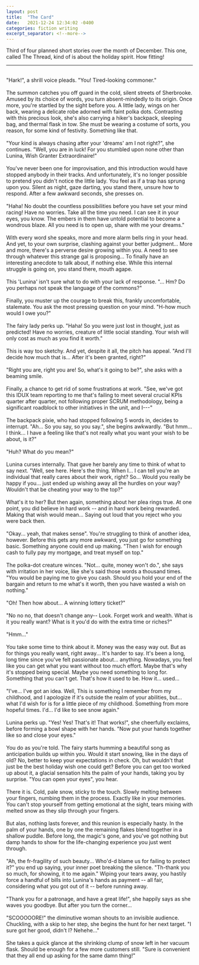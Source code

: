 ```yaml
---
layout: post
title:  "The Card"
date:   2021-12-24 12:34:02 -0400
categories: fiction writing
excerpt_separator: <!--more-->
---
```


Third of four planned short stories over the month of December. This one, called The Thread, kind of is about the holiday spirit. How fitting!

<!--more-->

- - -
<br>
"Hark!", a shrill voice pleads. "You! Tired-looking commoner."<br>
<br>
The summon catches you off guard in the cold, silent streets of Sherbrooke. Amused by its choice of words, you turn absent-mindedly to its origin. Once more, you're startled by the sight before you. A little lady, wings on her back, wearing a delicate robe adorned with faint polka dots. Contrasting with this precious look, she's also carrying a hiker's backpack, sleeping bag, and thermal flask in tow. She must be wearing a costume of sorts, you reason, for some kind of festivity. Something like that.<br>
<br>
"Your kind is always chasing after your 'dreams' am I not right?", she continues. "Well, you are in luck! For you stumbled upon none other than Lunina, Wish Granter Extraordinaire!"<br>
<br>
You've never been one for improvisation, and this introduction would have stopped anybody in their tracks. And unfortunately, it's no longer possible to pretend you didn't notice the little lady. You feel as if a trap has sprung upon you. Silent as night, gaze darting, you stand there, unsure how to respond. After a few awkward seconds, she presses on.<br>
<br>
"Haha! No doubt the countless possibilities before you have set your mind racing! Have no worries. Take all the time you need. I can see it in your eyes, you know. The embers in them have untold potential to become a wondrous blaze. All you need is to open up, share with me your dreams."<br>
<br>
With every word she speaks, more and more alarm bells ring in your head. And yet, to your own surprise, clashing against your better judgment... More and more, there's a perverse desire growing within you. A need to see through whatever this strange gal is proposing... To finally have an interesting anecdote to talk about, if nothing else. While this internal struggle is going on, you stand there, mouth agape.<br>
<br>
This 'Lunina' isn't sure what to do with your lack of response. "... Hm? Do you perhaps not speak the language of the commons?"<br>
<br>
Finally, you muster up the courage to break this, frankly uncomfortable, stalemate. You ask the most pressing question on your mind. "H-how much would I owe you?"<br>
<br>
The fairy lady perks up. "Haha! So you were just lost in thought, just as predicted! Have no worries, creature of little social standing. Your wish will only cost as much as you find it worth."<br>
<br>
This is way too sketchy. And yet, despite it all, the pitch has appeal. "And I'll decide how much that is... After it's been granted, right?"<br>
<br>
"Right you are, right you are! So, what's it going to be?", she asks with a beaming smile.<br>
<br>
Finally, a chance to get rid of some frustrations at work. "See, we've got this IDUX team reporting to me that's failing to meet several crucial KPIs quarter after quarter, not following proper SCRUM methodology, being a significant roadblock to other initiatives in the unit, and I---"<br>
<br>
The backpack pixie, who had stopped following 5 words in, decides to interrupt. "Ah... So you say, so you say.", she begins awkwardly. "But hmm... I think... I have a feeling like that's not really what you want your wish to be about, is it?"<br>
<br>
"Huh? What do you mean?"<br>
<br>
Lunina curses internally. That gave her barely any time to think of what to say next. "Well, see here. Here's the thing. When I... I can tell you're an individual that really cares about their work, right? So... Would you really be happy if you... just ended up wishing away all the hurdles on your way? Wouldn't that be cheating your way to the top?"<br>
<br>
What's it to her? But then again, something about her plea rings true. At one point, you did believe in hard work -- and in hard work being rewarded. Making that wish would mean... Saying out loud that you reject who you were back then.<br>
<br>
"Okay... yeah, that makes sense". You're struggling to think of another idea, however. Before this gets any more awkward, you just go for something basic. Something anyone could end up making. "Then I wish for enough cash to fully pay my mortgage, and treat myself on top."<br>
<br>
The polka-dot creature winces. "Not... quite, money won't do.", she says with irritation in her voice, like she's said those words a thousand times. "You would be paying me to give you cash. Should you hold your end of the bargain and return to me what's it worth, then you have wasted a wish on nothing."<br>
<br>
"Oh! Then how about... A winning lottery ticket?"<br>
<br>
"No no no, that doesn't change any-- Look. Forget work and wealth. What is it you really want? What is it you'd do with the extra time or riches?"<br>
<br>
"Hmm..."<br>
<br>
You take some time to think about it. Money was the easy way out. But as for things you really want, right away... It's harder to say. It's been a long, long time since you've felt passionate about... anything. Nowadays, you feel like you can get what you want without too much effort. Maybe that's why it's stopped being special. Maybe you need something to long for. Something that you can't get. That's how it used to be. How it... used...<br>
<br>
"I've... I've got an idea. Well, This is something I remember from my childhood, and I apologize if it's outside the realm of your abilities, but... what I'd wish for is for a little piece of my childhood. Something from more hopeful times. I'd... I'd like to see snow again."<br>
<br>
Lunina perks up. "Yes! Yes! That's it! That works!", she cheerfully exclaims, before forming a bowl shape with her hands. "Now put your hands together like so and close your eyes."<br>
<br>
You do as you're told. The fairy starts humming a beautiful song as anticipation builds up within you. Would it start snowing, like in the days of old? No, better to keep your expectations in check. Oh, but wouldn't that just be the best holiday wish one could get? Before you can get too worked up about it, a glacial sensation hits the palm of your hands, taking you by surprise. "You can open your eyes", you hear.<br>
<br>
There it is. Cold, pale snow, sticky to the touch. Slowly melting between your fingers, numbing them in the process. Exactly like in your memories. You can't stop yourself from getting emotional at the sight, tears mixing with melted snow as they slip through your fingers.<br>
<br>
But alas, nothing lasts forever, and this reunion is especially hasty. In the palm of your hands, one by one the remaining flakes blend together in a shallow puddle. Before long, the magic's gone, and you've got nothing but damp hands to show for the life-changing experience you just went through.<br>
<br>
"Ah, the fr-fragility of such beauty... Who'd-d blame us for failing to protect it?" you end up saying, your inner poet breaking the silence. "Th-thank you so much, for showing, it to me again." Wiping your tears away, you hastily force a handful of bills into Lunina's hands as payment -- all fair, considering what you got out of it -- before running away.<br>
<br>
"Thank you for a patronage, and have a great life!", she happily says as she waves you goodbye. But after you turn the corner... <br>
<br>
"SCOOOOORE!" the diminutive woman shouts to an invisible audience. Chuckling, with a skip to her step, she begins the hunt for her next target. "I sure got her good, didn't I? Nehehe..."<br>
<br>
She takes a quick glance at the shrinking clump of snow left in her vacuum flask. Should be enough for a few more customers still. "Sure is convenient that they all end up asking for the same damn thing!"
